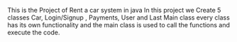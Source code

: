 This is the Project of Rent a car system in java 
In this project we Create 
5 classes
Car, Login/Signup , Payments, User and Last Main class
every class has its own functionality and the main class is used to call the functions and execute the code.
